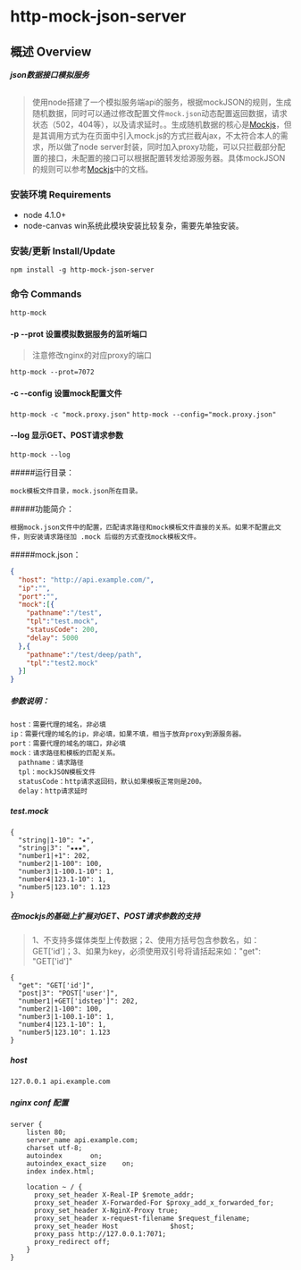 # http-mock-json-server

## 概述 Overview
***json数据接口模拟服务***

##
>使用node搭建了一个模拟服务端api的服务，根据mockJSON的规则，生成随机数据，同时可以通过修改配置文件`mock.json`动态配置返回数据，请求状态（502，404等），以及请求延时。。生成随机数据的核心是[Mockjs](http://mockjs.com)，但是其调用方式为在页面中引入mock.js的方式拦截Ajax，不太符合本人的需求，所以做了node server封装，同时加入proxy功能，可以只拦截部分配置的接口，未配置的接口可以根据配置转发给源服务器。具体mockJSON的规则可以参考[Mockjs](http://mockjs.com)中的文档。


### 安装环境 Requirements

* node 4.1.0+
* node-canvas win系统此模块安装比较复杂，需要先单独安装。

### 安装/更新 Install/Update

`npm install -g http-mock-json-server`

### 命令 Commands

`http-mock`

#### -p --prot 设置模拟数据服务的监听端口
>注意修改nginx的对应proxy的端口

`http-mock --prot=7072`

#### -c --config 设置mock配置文件

`http-mock -c "mock.proxy.json"`
`http-mock --config="mock.proxy.json"`

#### --log 显示GET、POST请求参数

`http-mock --log`

#####运行目录：

`mock模板文件目录，mock.json所在目录。`

#####功能简介：

`根据mock.json文件中的配置，匹配请求路径和mock模板文件直接的关系。如果不配置此文件，则安装请求路径加 .mock 后缀的方式查找mock模板文件。`

#####mock.json：

```json
{
  "host": "http://api.example.com/",
  "ip":"",
  "port":"",
  "mock":[{
    "pathname":"/test",
    "tpl":"test.mock",
    "statusCode": 200,
    "delay": 5000
  },{
    "pathname":"/test/deep/path",
    "tpl":"test2.mock"
  }]
}
```

##### 参数说明：
```
host：需要代理的域名，非必填
ip：需要代理的域名的ip，非必填，如果不填，相当于放弃proxy到源服务器。
port：需要代理的域名的端口，非必填
mock：请求路径和模板的匹配关系。
  pathname：请求路径
  tpl：mockJSON模板文件
  statusCode：http请求返回码，默认如果模板正常则是200。
  delay：http请求延时
```

##### test.mock

```
{
  "string|1-10": "★",
  "string|3": "★★★",
  "number1|+1": 202,
  "number2|1-100": 100,
  "number3|1-100.1-10": 1,
  "number4|123.1-10": 1,
  "number5|123.10": 1.123
}
```

##### 在mockjs的基础上扩展对GET、POST请求参数的支持
>1、不支持多媒体类型上传数据；2、使用方括号包含参数名，如：GET['id']；3、如果为key，必须使用双引号将请括起来如："get": "GET['id']"

```
{
  "get": "GET['id']",
  "post|3": "POST['user']",
  "number1|+GET['idstep']": 202,
  "number2|1-100": 100,
  "number3|1-100.1-10": 1,
  "number4|123.1-10": 1,
  "number5|123.10": 1.123
}
```

##### host

`127.0.0.1 api.example.com`

##### nginx conf 配置

```
server {
    listen 80;
    server_name api.example.com;
    charset utf-8;
    autoindex       on;
    autoindex_exact_size    on;
    index index.html;

    location ~ / {
      proxy_set_header X-Real-IP $remote_addr;
      proxy_set_header X-Forwarded-For $proxy_add_x_forwarded_for;
      proxy_set_header X-NginX-Proxy true;
      proxy_set_header x-request-filename $request_filename;
      proxy_set_header Host             $host;
      proxy_pass http://127.0.0.1:7071;
      proxy_redirect off;
    }
}
```